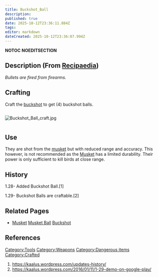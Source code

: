 ```yaml
---
title: Buckshot_Ball
description: 
published: true
date: 2025-10-12T23:36:11.884Z
tags: 
editor: markdown
dateCreated: 2025-10-12T23:36:07.994Z
---
```


__NOTOC__ __NOEDITSECTION__

## Description (From [Recipaedia](Recipaedia "wikilink"))

*Bullets are fired from firearms.*

## Crafting

Craft the [buckshot](buckshot "wikilink") to get (4) buckshot balls.

<div style="overflow: hidden">

![Buckshot_Ball_craft.jpg](Buckshot_Ball_craft.jpg
"Buckshot_Ball_craft.jpg")

</div>

## Use

They are shot from the [musket](musket "wikilink") but with reduced
range and accuracy. This however, is not recommended as the
[Musket](Musket "wikilink") has a limited durability. Their power is
only sufficient to kill birds at close range.

## History

1.28- Added Buckshot Ball.\[1\]

1.29- Buckshot Balls are craftable.\[2\]

## Related Pages

  -
    [Musket](Musket "wikilink")
    [Musket Ball](Musket_Ball "wikilink")
    [Buckshot](Buckshot "wikilink")

## References

<references/>

[Category:Tools](Category:Tools "wikilink")
[Category:Weapons](Category:Weapons "wikilink") [Category:Dangerous
items](Category:Dangerous_items "wikilink")
[Category:Crafted](Category:Crafted "wikilink")

1.  <https://kaalus.wordpress.com/updates-history/>
2.  <https://kaalus.wordpress.com/2016/01/11/1-29-demo-on-google-play/>